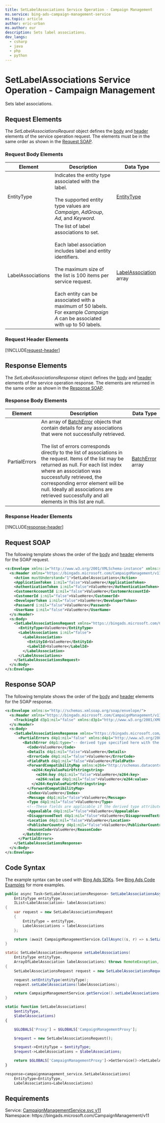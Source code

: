 ```yaml
---
title: SetLabelAssociations Service Operation - Campaign Management
ms.service: bing-ads-campaign-management-service
ms.topic: article
author: eric-urban
ms.author: eur
description: Sets label associations.
dev_langs: 
  - csharp
  - java
  - php
  - python
---
```

# SetLabelAssociations Service Operation - Campaign Management
Sets label associations.

## <a name="request"></a>Request Elements
The *SetLabelAssociationsRequest* object defines the [body](#request-body) and [header](#request-header) elements of the service operation request. The elements must be in the same order as shown in the [Request SOAP](#request-soap). 

### <a name="request-body"></a>Request Body Elements

|Element|Description|Data Type|
|-----------|---------------|-------------|
|<a name="entitytype"></a>EntityType|Indicates the entity type associated with the label.<br/><br/>The supported entity type values are *Campaign*, *AdGroup*, *Ad*, and *Keyword*.|[EntityType](entitytype.md)|
|<a name="labelassociations"></a>LabelAssociations|The list of label associations to set.<br/><br/>Each label association includes label and entity identifiers.<br /><br />The maximum size of the list is 100 items per service request.<br/><br/>Each entity can be associated with a maximum of 50 labels. For example *Campaign A* can be associated with up to 50 labels.|[LabelAssociation](labelassociation.md) array|

### <a name="request-header"></a>Request Header Elements
[!INCLUDE[request-header](./includes/request-header.md)]

## <a name="response"></a>Response Elements
The *SetLabelAssociationsResponse* object defines the [body](#response-body) and [header](#response-header) elements of the service operation response. The elements are returned in the same order as shown in the [Response SOAP](#response-soap).

### <a name="response-body"></a>Response Body Elements

|Element|Description|Data Type|
|-----------|---------------|-------------|
|<a name="partialerrors"></a>PartialErrors|An array of [BatchError](batcherror.md) objects that contain details for any associations that were not successfully retrieved.<br /><br />The list of errors corresponds directly to the list of associations in the request. Items of the list may be returned as null. For each list index where an association was successfully retrieved, the corresponding error element will be null. Ideally all associations are retrieved successfully and all elements in this list are null.|[BatchError](batcherror.md) array|

### <a name="response-header"></a>Response Header Elements
[!INCLUDE[response-header](./includes/response-header.md)]

## <a name="request-soap"></a>Request SOAP
The following template shows the order of the [body](#request-body) and [header](#request-header) elements for the SOAP request.

```xml
<s:Envelope xmlns:i="http://www.w3.org/2001/XMLSchema-instance" xmlns:s="http://schemas.xmlsoap.org/soap/envelope/">
  <s:Header xmlns="https://bingads.microsoft.com/CampaignManagement/v11">
    <Action mustUnderstand="1">SetLabelAssociations</Action>
    <ApplicationToken i:nil="false">ValueHere</ApplicationToken>
    <AuthenticationToken i:nil="false">ValueHere</AuthenticationToken>
    <CustomerAccountId i:nil="false">ValueHere</CustomerAccountId>
    <CustomerId i:nil="false">ValueHere</CustomerId>
    <DeveloperToken i:nil="false">ValueHere</DeveloperToken>
    <Password i:nil="false">ValueHere</Password>
    <UserName i:nil="false">ValueHere</UserName>
  </s:Header>
  <s:Body>
    <SetLabelAssociationsRequest xmlns="https://bingads.microsoft.com/CampaignManagement/v11">
      <EntityType>ValueHere</EntityType>
      <LabelAssociations i:nil="false">
        <LabelAssociation>
          <EntityId>ValueHere</EntityId>
          <LabelId>ValueHere</LabelId>
        </LabelAssociation>
      </LabelAssociations>
    </SetLabelAssociationsRequest>
  </s:Body>
</s:Envelope>
```

## <a name="response-soap"></a>Response SOAP
The following template shows the order of the [body](#response-body) and [header](#response-header) elements for the SOAP response.

```xml
<s:Envelope xmlns:s="http://schemas.xmlsoap.org/soap/envelope/">
  <s:Header xmlns="https://bingads.microsoft.com/CampaignManagement/v11">
    <TrackingId d3p1:nil="false" xmlns:d3p1="http://www.w3.org/2001/XMLSchema-instance">ValueHere</TrackingId>
  </s:Header>
  <s:Body>
    <SetLabelAssociationsResponse xmlns="https://bingads.microsoft.com/CampaignManagement/v11">
      <PartialErrors d4p1:nil="false" xmlns:d4p1="http://www.w3.org/2001/XMLSchema-instance">
        <BatchError d4p1:type="-- derived type specified here with the appropriate prefix --">
          <Code>ValueHere</Code>
          <Details d4p1:nil="false">ValueHere</Details>
          <ErrorCode d4p1:nil="false">ValueHere</ErrorCode>
          <FieldPath d4p1:nil="false">ValueHere</FieldPath>
          <ForwardCompatibilityMap xmlns:e264="http://schemas.datacontract.org/2004/07/System.Collections.Generic" d4p1:nil="false">
            <e264:KeyValuePairOfstringstring>
              <e264:key d4p1:nil="false">ValueHere</e264:key>
              <e264:value d4p1:nil="false">ValueHere</e264:value>
            </e264:KeyValuePairOfstringstring>
          </ForwardCompatibilityMap>
          <Index>ValueHere</Index>
          <Message d4p1:nil="false">ValueHere</Message>
          <Type d4p1:nil="false">ValueHere</Type>
          <!--These fields are applicable if the derived type attribute is set to EditorialError-->
          <Appealable d4p1:nil="false">ValueHere</Appealable>
          <DisapprovedText d4p1:nil="false">ValueHere</DisapprovedText>
          <Location d4p1:nil="false">ValueHere</Location>
          <PublisherCountry d4p1:nil="false">ValueHere</PublisherCountry>
          <ReasonCode>ValueHere</ReasonCode>
        </BatchError>
      </PartialErrors>
    </SetLabelAssociationsResponse>
  </s:Body>
</s:Envelope>
```

## <a name="example"></a>Code Syntax
The example syntax can be used with [Bing Ads SDKs](../guides/client-libraries.md). See [Bing Ads Code Examples](../guides/code-examples.md) for more examples.
```csharp
public async Task<SetLabelAssociationsResponse> SetLabelAssociationsAsync(
	EntityType entityType,
	IList<LabelAssociation> labelAssociations)
{
	var request = new SetLabelAssociationsRequest
	{
		EntityType = entityType,
		LabelAssociations = labelAssociations
	};

	return (await CampaignManagementService.CallAsync((s, r) => s.SetLabelAssociationsAsync(r), request));
}
```
```java
static SetLabelAssociationsResponse setLabelAssociations(
	EntityType entityType,
	ArrayOfLabelAssociation labelAssociations) throws RemoteException, Exception
{
	SetLabelAssociationsRequest request = new SetLabelAssociationsRequest();

	request.setEntityType(entityType);
	request.setLabelAssociations(labelAssociations);

	return CampaignManagementService.getService().setLabelAssociations(request);
}
```
```php
static function SetLabelAssociations(
	$entityType,
	$labelAssociations)
{

	$GLOBALS['Proxy'] = $GLOBALS['CampaignManagementProxy'];

	$request = new SetLabelAssociationsRequest();

	$request->EntityType = $entityType;
	$request->LabelAssociations = $labelAssociations;

	return $GLOBALS['CampaignManagementProxy']->GetService()->SetLabelAssociations($request);
}
```
```python
response=campaignmanagement_service.SetLabelAssociations(
	EntityType=EntityType,
	LabelAssociations=LabelAssociations)
```

## Requirements
Service: [CampaignManagementService.svc v11](https://campaign.api.bingads.microsoft.com/Api/Advertiser/CampaignManagement/v11/CampaignManagementService.svc)  
Namespace: https\://bingads.microsoft.com/CampaignManagement/v11  

